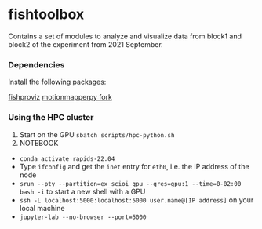 # fishtoolbox

Contains a set of modules to analyze and visualize data from block1 and block2 of the experiment from 2021 September. 

### Dependencies
Install the following packages:

[fishproviz](https://github.com/lukastaerk/Fish-Tracking-Visualization)
[motionmapperpy fork](https://github.com/lukastaerk/motionmapperpy)

### Using the HPC cluster
1. Start on the GPU
`sbatch scripts/hpc-python.sh`
2. NOTEBOOK
- `conda activate rapids-22.04`
- Type `ifconfig` and get the `inet` entry for `eth0`, i.e. the IP address of the node
- `srun --pty --partition=ex_scioi_gpu --gres=gpu:1 --time=0-02:00 bash -i` to start a new shell with a GPU
- `ssh -L localhost:5000:localhost:5000 user.name@[IP address]` on your local machine
- `jupyter-lab --no-browser --port=5000`